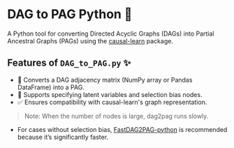 # DAG to PAG Python 🚀

A Python tool for converting Directed Acyclic Graphs (DAGs) into Partial Ancestral Graphs (PAGs) using the [causal-learn](https://github.com/cmu-phil/causal-learn) package.

## Features of `DAG_to_PAG.py` ✨
- 🔄 Converts a DAG adjacency matrix (NumPy array or Pandas DataFrame) into a PAG.
- 🧩 Supports specifying latent variables and selection bias nodes.
- ✅ Ensures compatibility with causal-learn's graph representation.

> Note: When the number of nodes is large, dag2pag runs slowly.

- For cases without selection bias, [FastDAG2PAG-python](https://github.com/zhengli0060/FastDAG2PAG-python) is recommended because it’s significantly faster.